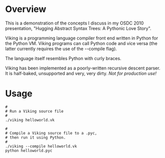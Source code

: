 # Overview

This is a demonstration of the concepts I discuss in my OSDC 2010 presentation,
"Hugging Abstract Syntax Trees: A Pythonic Love Story".

Viking is a programming language compiler front end written in Python
for the Python VM. Viking programs can call Python code and vice versa
(the latter currently requires the use of the --compile flag).

The language itself resembles Python with curly braces.

Viking has been implemented as a poorly-written recursive descent parser.
It is half-baked, unsupported and very, very dirty. *Not for production use!*

# Usage

    #
    # Run a Viking source file
    #
    ./viking helloworld.vk

    #
    # Compile a Viking source file to a .pyc,
    # then run it using Python.
    #
    ./viking --compile helloworld.vk
    python helloworld.pyc


